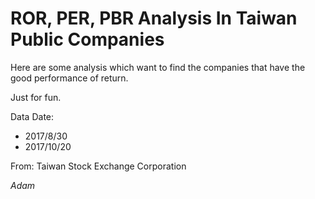 # ROR, PER, PBR Analysis In Taiwan Public Companies

Here are some analysis which want to find the companies that have the good performance of return.

Just for fun.

Data Date:  
* 2017/8/30  
* 2017/10/20  

From: Taiwan Stock Exchange Corporation

*Adam*
